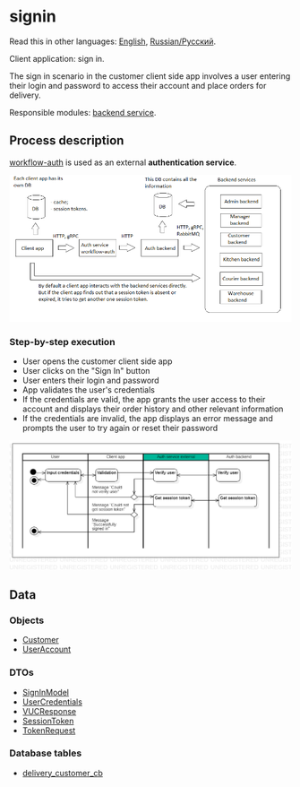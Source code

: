 # signin

Read this in other languages: [English](signin.md), [Russian/Русский](signin.ru.md). 

Client application: sign in.

The sign in scenario in the customer client side app involves a user entering their login and password to access their account and place orders for delivery.

Responsible modules: [backend service](../../backend/authbackend.md).

## Process description

[workflow-auth](https://github.com/alexeysp11/workflow-auth) is used as an external **authentication service**.

![authentication](../../img/authentication.png)

### Step-by-step execution

- User opens the customer client side app
- User clicks on the "Sign In" button
- User enters their login and password
- App validates the user's credentials
- If the credentials are valid, the app grants the user access to their account and displays their order history and other relevant information
- If the credentials are invalid, the app displays an error message and prompts the user to try again or reset their password

![flowchart-signin](https://github.com/alexeysp11/workflow-auth/raw/main/docs/img/flowchart-signin.png)

## Data

### Objects 

- [Customer](https://github.com/alexeysp11/workflow-lib/blob/main/docs/Models/Business/Customers/Customer.md)
- [UserAccount](https://github.com/alexeysp11/workflow-lib/blob/main/docs/Models/Business/InformationSystem/UserAccount.md)

### DTOs 

- [SignInModel](https://github.com/alexeysp11/workflow-auth/blob/main/docs/models/NetworkParameters/SignInModel.md)
- [UserCredentials](https://github.com/alexeysp11/workflow-auth/blob/main/docs/models/NetworkParameters/UserCredentials.md)
- [VUCResponse](https://github.com/alexeysp11/workflow-auth/blob/main/docs/models/NetworkParameters/VUCResponse.md)
- [SessionToken](https://github.com/alexeysp11/workflow-auth/blob/main/docs/models/NetworkParameters/SessionToken.md)
- [TokenRequest](https://github.com/alexeysp11/workflow-auth/blob/main/docs/models/NetworkParameters/TokenRequest.md)

### Database tables

- [delivery_customer_cb](../../dbtables/customer/delivery_customer_cb.md)
